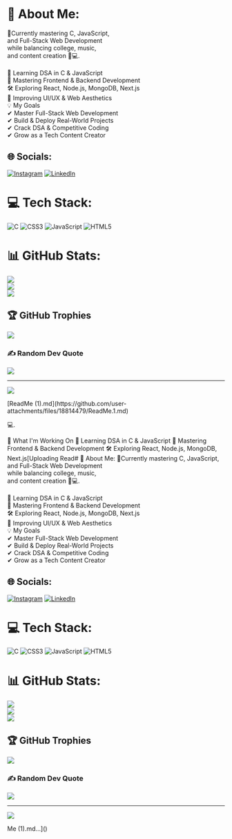 # 💫 About Me:
🚀Currently mastering C, JavaScript, <br>and Full-Stack Web Development <br>while balancing college, music,<br> and content creation 🎵💻.<br><br>🌱 Learning DSA in C & JavaScript <br>🎯 Mastering Frontend & Backend Development <br>🛠️ Exploring React, Node.js, MongoDB, Next.js <br>🎨 Improving UI/UX & Web Aesthetics <br>💡 My Goals <br>✔ Master Full-Stack Web Development <br>✔ Build & Deploy Real-World Projects <br>✔ Crack DSA & Competitive Coding <br>✔ Grow as a Tech Content Creator


## 🌐 Socials:
[![Instagram](https://img.shields.io/badge/Instagram-%23E4405F.svg?logo=Instagram&logoColor=white)](https://instagram.com/sahlcodes) [![LinkedIn](https://img.shields.io/badge/LinkedIn-%230077B5.svg?logo=linkedin&logoColor=white)](https://linkedin.com/in/sahithi-sritha-1z) 

# 💻 Tech Stack:
![C](https://img.shields.io/badge/c-%2300599C.svg?style=for-the-badge&logo=c&logoColor=white) ![CSS3](https://img.shields.io/badge/css3-%231572B6.svg?style=for-the-badge&logo=css3&logoColor=white) ![JavaScript](https://img.shields.io/badge/javascript-%23323330.svg?style=for-the-badge&logo=javascript&logoColor=%23F7DF1E) ![HTML5](https://img.shields.io/badge/html5-%23E34F26.svg?style=for-the-badge&logo=html5&logoColor=white)
# 📊 GitHub Stats:
![](https://github-readme-stats.vercel.app/api?username=Sahithi-Sritha&theme=tokyonight&hide_border=false&include_all_commits=true&count_private=true)<br/>
![](https://github-readme-streak-stats.herokuapp.com/?user=Sahithi-Sritha&theme=tokyonight&hide_border=false)<br/>
![](https://github-readme-stats.vercel.app/api/top-langs/?username=Sahithi-Sritha&theme=tokyonight&hide_border=false&include_all_commits=true&count_private=true&layout=compact)

## 🏆 GitHub Trophies
![](https://github-profile-trophy.vercel.app/?username=Sahithi-Sritha&theme=tokyonight&no-frame=false&no-bg=false&margin-w=4)

### ✍️ Random Dev Quote
![](https://quotes-github-readme.vercel.app/api?type=horizontal&theme=radical)

---
[![](https://visitcount.itsvg.in/api?id=Sahithi-Sritha&icon=7&color=9)](https://visitcount.itsvg.in)

<!-- Proudly created with GPRM ( https://gprm.itsvg.in ) -->[ReadMe (1).md](https://github.com/user-attachments/files/18814479/ReadMe.1.md)
💻.

🚀 What I'm Working On
🌱 Learning DSA in C & JavaScript
🎯 Mastering Frontend & Backend Development
🛠️ Exploring React, Node.js, MongoDB, Next.js[Uploading Read# 💫 About Me:
🚀Currently mastering C, JavaScript, <br>and Full-Stack Web Development <br>while balancing college, music,<br> and content creation 🎵💻.<br><br>🌱 Learning DSA in C & JavaScript <br>🎯 Mastering Frontend & Backend Development <br>🛠️ Exploring React, Node.js, MongoDB, Next.js <br>🎨 Improving UI/UX & Web Aesthetics <br>💡 My Goals <br>✔ Master Full-Stack Web Development <br>✔ Build & Deploy Real-World Projects <br>✔ Crack DSA & Competitive Coding <br>✔ Grow as a Tech Content Creator


## 🌐 Socials:
[![Instagram](https://img.shields.io/badge/Instagram-%23E4405F.svg?logo=Instagram&logoColor=white)](https://instagram.com/sahlcodes) [![LinkedIn](https://img.shields.io/badge/LinkedIn-%230077B5.svg?logo=linkedin&logoColor=white)](https://linkedin.com/in/sahithi-sritha-1z) 

# 💻 Tech Stack:
![C](https://img.shields.io/badge/c-%2300599C.svg?style=for-the-badge&logo=c&logoColor=white) ![CSS3](https://img.shields.io/badge/css3-%231572B6.svg?style=for-the-badge&logo=css3&logoColor=white) ![JavaScript](https://img.shields.io/badge/javascript-%23323330.svg?style=for-the-badge&logo=javascript&logoColor=%23F7DF1E) ![HTML5](https://img.shields.io/badge/html5-%23E34F26.svg?style=for-the-badge&logo=html5&logoColor=white)
# 📊 GitHub Stats:
![](https://github-readme-stats.vercel.app/api?username=Sahithi-Sritha&theme=tokyonight&hide_border=false&include_all_commits=true&count_private=true)<br/>
![](https://github-readme-streak-stats.herokuapp.com/?user=Sahithi-Sritha&theme=tokyonight&hide_border=false)<br/>
![](https://github-readme-stats.vercel.app/api/top-langs/?username=Sahithi-Sritha&theme=tokyonight&hide_border=false&include_all_commits=true&count_private=true&layout=compact)

## 🏆 GitHub Trophies
![](https://github-profile-trophy.vercel.app/?username=Sahithi-Sritha&theme=tokyonight&no-frame=false&no-bg=false&margin-w=4)

### ✍️ Random Dev Quote
![](https://quotes-github-readme.vercel.app/api?type=horizontal&theme=radical)

---
[![](https://visitcount.itsvg.in/api?id=Sahithi-Sritha&icon=7&color=9)](https://visitcount.itsvg.in)

<!-- Proudly created with GPRM ( https://gprm.itsvg.in ) -->Me (1).md…]()
